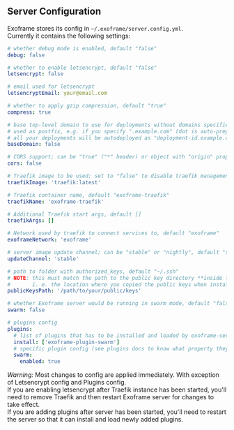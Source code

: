 ## Server Configuration

Exoframe stores its config in `~/.exoframe/server.config.yml`.  
Currently it contains the following settings:

```yaml
# whether debug mode is enabled, default "false"
debug: false

# whether to enable letsencrypt, default "false"
letsencrypt: false

# email used for letsencrypt
letsencryptEmail: your@email.com

# whether to apply gzip compression, default "true"
compress: true

# base top-level domain to use for deployments without domains specified, default "false"
# used as postfix, e.g. if you specify ".example.com" (dot is auto-prepended if not present)
# all your deployments will be autodeployed as "deployment-id.example.com"
baseDomain: false

# CORS support; can be "true" ("*" header) or object with "origin" property, default "false"
cors: false

# Traefik image to be used; set to "false" to disable traefik management, default "traefik:latest"
traefikImage: 'traefik:latest'

# Traefik container name, default "exoframe-traefik"
traefikName: 'exoframe-traefik'

# Additional Traefik start args, default []
traefikArgs: []

# Network used by traefik to connect services to, default "exoframe"
exoframeNetwork: 'exoframe'

# server image update channel; can be "stable" or "nightly", default "stable"
updateChannel: 'stable'

# path to folder with authorized_keys, default "~/.ssh"
# NOTE: this must match the path to the public key directory **inside the exoframe container**
#       i. e. the location where you copied the public keys when installing the server
publicKeysPath: '/path/to/your/public/keys'

# whether Exoframe server would be running in swarm mode, default "false"
swarm: false

# plugins config
plugins:
  # list of plugins that has to be installed and loaded by exoframe-server on startup
  install: ['exoframe-plugin-swarm']
  # specific plugin config (see plugins docs to know what property they use)
  swarm:
    enabled: true
```

_Warning:_ Most changes to config are applied immediately. With exception of Letsencrypt config and Plugins config.  
If you are enabling letsencrypt after Traefik instance has been started, you'll need to remove Traefik and then restart Exoframe server for changes to take effect.  
If you are adding plugins after server has been started, you'll need to restart the server so that it can install and load newly added plugins.
